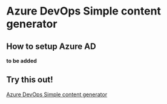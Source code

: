 # Azure DevOps Simple content generator

## How to setup Azure AD

**to be added**

## Try this out!

[Azure DevOps Simple content generator](https://jannemattila.github.io/azure-devops-simple-content-generator/)
